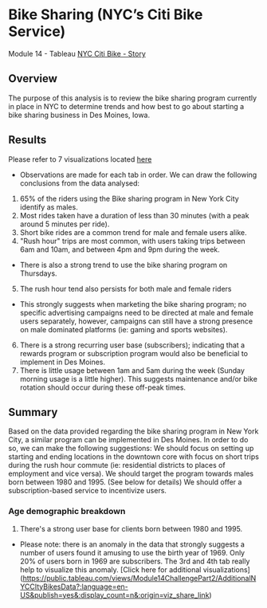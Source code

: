 # Bike Sharing (NYC’s Citi Bike Service)
Module 14 - Tableau
[NYC Citi Bike - Story](https://public.tableau.com/shared/R5ZK5G9FZ?:display_count=n&:origin=viz_share_link)

## Overview
The purpose of this analysis is to review the bike sharing program currently in place in NYC to determine trends and how best to go about starting a bike sharing business in Des Moines, Iowa. 

## Results
Please refer to 7 visualizations located [here](https://public.tableau.com/shared/R5ZK5G9FZ?:display_count=n&:origin=viz_share_link)
- Observations are made for each tab in order.  We can draw the following conclusions from the data analysed: 
1. 65% of the riders using the Bike sharing program in New York City identify as males.
2. Most rides taken have a duration of less than 30 minutes (with a peak around 5 minutes per ride). 
3. Short bike rides are a common trend for male and female users alike. 
4. "Rush hour" trips are most common, with users taking trips between 6am and 10am, and between 4pm and 9pm during the week.  
- There is also a strong trend to use the bike sharing program on Thursdays.
5. The rush hour tend also persists for both male and female riders
- This strongly suggests when marketing the bike sharing program; no specific advertising campaigns need to be directed at male and female users separately, however, campaigns can still have a strong presence on male dominated platforms (ie: gaming and sports websites).
6. There is a strong recurring user base (subscribers); indicating that a rewards program or subscription program would also be beneficial to implement in Des Moines. 
7. There is little usage between 1am and 5am during the week (Sunday morning usage is a little higher).  This suggests maintenance and/or bike rotation should occur during these off-peak times. 

## Summary
Based on the data provided regarding the bike sharing program in New York City, a similar program can be implemented in Des Moines. 
In order to do so, we can make the following suggestions: 
We should focus on setting up starting and ending locations in the downtown core with focus on short trips during the rush hour commute (ie: residential districts to places of employment and vice versa).
We should target the program towards males born between 1980 and 1995. (See below for details)
We should offer a subscription-based service to incentivize users. 

### Age demographic breakdown
1. There's a strong user base for clients born between 1980 and 1995.
- Please note: there is an anomaly in the data that strongly suggests a number of users found it amusing to use the birth year of 1969. Only 20% of users born in 1969 are subscribers. The 3rd and 4th tab really help to visualize this anomaly. [Click here for additional visualizations] (https://public.tableau.com/views/Module14ChallengePart2/AdditionalNYCCItyBikesData?:language=en-US&publish=yes&:display_count=n&:origin=viz_share_link)
